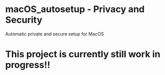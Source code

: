 # macOS_autosetup - Privacy and Security
Automatic private and secure setup for MacOS 

# This project is currently still work in progress!!